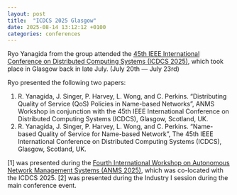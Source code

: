 ```yaml
---
layout: post
title:  "ICDCS 2025 Glasgow"
date: 2025-08-14 13:12:12 +0100
categories: conferences
---
```


Ryo Yanagida from the group attended the [45th IEEE International Conference on Distributed Computing Systems (ICDCS 2025)](https://icdcs2025.icdcs.org), which took place in Glasgow back in late July. (July 20th — July 23rd)

Ryo presented the following two papers:
1. R. Yanagida, J. Singer, P. Harvey, L. Wong, and C. Perkins. “Distributing Quality of Service (QoS) Policies in Name-based Networks”, ANMS Workshop in conjunction with the 45th IEEE International Conference on Distributed Computing Systems (ICDCS), Glasgow, Scotland, UK.
2. R. Yanagida, J. Singer, P. Harvey, L. Wong, and C. Perkins. “Name-based Quality of Service for Name-based Network”, The 45th IEEE International Conference on Distributed Computing Systems (ICDCS), Glasgow, Scotland, UK. 

[1] was presented during the [Fourth International Workshop on Autonomous Network Management Systems (ANMS 2025)](https://anms-conf.github.io), which was co-located with the ICDCS 2025. [2] was presented during the Industry I session during the main conference event. 
